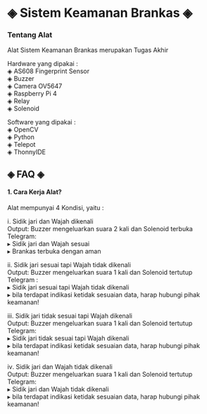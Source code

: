 # ◈ Sistem Keamanan Brankas ◈

### Tentang Alat
Alat Sistem Keamanan Brankas merupakan Tugas Akhir

Hardware yang dipakai :\
◈ AS608 Fingerprint Sensor\
◈ Buzzer\
◈ Camera OV5647\
◈ Raspberry Pi 4\
◈ Relay\
◈ Solenoid

Software yang dipakai :\
◈ OpenCV\
◈ Python\
◈ Telepot\
◈ ThonnyIDE




## ◈ FAQ ◈

#### 1. Cara Kerja Alat?

Alat mempunyai 4 Kondisi, yaitu :

ⅰ. Sidik jari dan Wajah dikenali\
Output: Buzzer mengeluarkan suara 2 kali dan Solenoid terbuka\
Telegram:\
▸ Sidik jari dan Wajah sesuai\
▸ Brankas terbuka dengan aman

ⅱ. Sidik jari sesuai tapi Wajah tidak dikenali\
Output: Buzzer mengeluarkan suara 1 kali dan Solenoid tertutup\
Telegram :\
▸ Sidik jari sesuai tapi Wajah tidak dikenali\
▸ bila terdapat indikasi ketidak sesuaian data, harap hubungi pihak keamanan!

ⅲ. Sidik jari tidak sesuai tapi Wajah dikenali\
Output: Buzzer mengeluarkan suara 1 kali dan Solenoid tertutup\
Telegram:\
▸ Sidik jari tidak sesuai tapi Wajah dikenali\
▸ bila terdapat indikasi ketidak sesuaian data, harap hubungi pihak keamanan!

ⅳ. Sidik jari dan Wajah tidak dikenali\
Output: Buzzer mengeluarkan suara 1 kali dan Solenoid tertutup\
Telegram:\
▸ Sidik jari dan Wajah tidak dikenali\
▸ bila terdapat indikasi ketidak sesuaian data, harap hubungi pihak keamanan!
